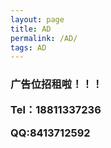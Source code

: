 ```yaml
---
layout: page
title: AD
permalink: /AD/
tags: AD
---
```

<h3>广告位招租啦！！！
<br/>
<p>Tel：18811337236</p>
<p>QQ:8413712592</p>
